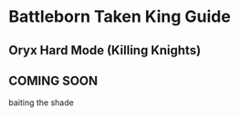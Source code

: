 # Battleborn Taken King Guide
## Oryx Hard Mode (Killing Knights)

## COMING SOON

baiting the shade
